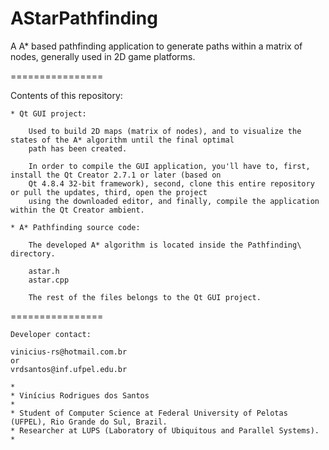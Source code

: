 AStarPathfinding
================

A A* based pathfinding application to generate paths within a matrix of nodes, generally used in 2D game platforms.

================

Contents of this repository:

	* Qt GUI project:
	
		Used to build 2D maps (matrix of nodes), and to visualize the states of the A* algorithm until the final optimal 
		path has been created.
		
		In order to compile the GUI application, you'll have to, first, install the Qt Creator 2.7.1 or later (based on 
		Qt 4.8.4 32-bit framework), second, clone this entire repository or pull the updates, third, open the project 
		using the downloaded editor, and finally, compile the application within the Qt Creator ambient.
		
	* A* Pathfinding source code:
	
		The developed A* algorithm is located inside the Pathfinding\ directory.
		
		astar.h
		astar.cpp
		
		The rest of the files belongs to the Qt GUI project.
		
================

	Developer contact:
	
	vinicius-rs@hotmail.com.br
	or
	vrdsantos@inf.ufpel.edu.br
	
	*
	* Vinícius Rodrigues dos Santos
	*
	* Student of Computer Science at Federal University of Pelotas (UFPEL), Rio Grande do Sul, Brazil.
	* Researcher at LUPS (Laboratory of Ubiquitous and Parallel Systems).
	*
